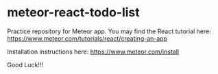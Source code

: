 # meteor-react-todo-list

Practice repository for Meteor app. You may find the React tutorial here: https://www.meteor.com/tutorials/react/creating-an-app

Installation instructions here: https://www.meteor.com/install

Good Luck!!!
